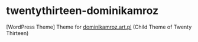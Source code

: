 # twentythirteen-dominikamroz
[WordPress Theme] Theme for [dominikamroz.art.pl](http://dominikamroz.art.pl) (Child Theme of Twenty Thirteen)
